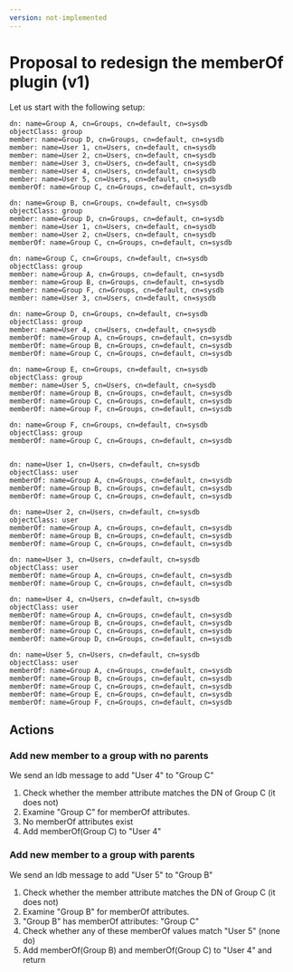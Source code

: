```yaml
---
version: not-implemented
---
```


# Proposal to redesign the memberOf plugin (v1)

Let us start with the following setup:

    dn: name=Group A, cn=Groups, cn=default, cn=sysdb
    objectClass: group
    member: name=Group D, cn=Groups, cn=default, cn=sysdb
    member: name=User 1, cn=Users, cn=default, cn=sysdb
    member: name=User 2, cn=Users, cn=default, cn=sysdb
    member: name=User 3, cn=Users, cn=default, cn=sysdb
    member: name=User 4, cn=Users, cn=default, cn=sysdb
    member: name=User 5, cn=Users, cn=default, cn=sysdb
    memberOf: name=Group C, cn=Groups, cn=default, cn=sysdb
    
    dn: name=Group B, cn=Groups, cn=default, cn=sysdb
    objectClass: group
    member: name=Group D, cn=Groups, cn=default, cn=sysdb
    member: name=User 1, cn=Users, cn=default, cn=sysdb
    member: name=User 2, cn=Users, cn=default, cn=sysdb
    memberOf: name=Group C, cn=Groups, cn=default, cn=sysdb
    
    dn: name=Group C, cn=Groups, cn=default, cn=sysdb
    objectClass: group
    member: name=Group A, cn=Groups, cn=default, cn=sysdb
    member: name=Group B, cn=Groups, cn=default, cn=sysdb
    member: name=Group F, cn=Groups, cn=default, cn=sysdb
    member: name=User 3, cn=Users, cn=default, cn=sysdb
    
    dn: name=Group D, cn=Groups, cn=default, cn=sysdb
    objectClass: group
    member: name=User 4, cn=Users, cn=default, cn=sysdb
    memberOf: name=Group A, cn=Groups, cn=default, cn=sysdb
    memberOf: name=Group B, cn=Groups, cn=default, cn=sysdb
    memberOf: name=Group C, cn=Groups, cn=default, cn=sysdb
    
    dn: name=Group E, cn=Groups, cn=default, cn=sysdb
    objectClass: group
    member: name=User 5, cn=Users, cn=default, cn=sysdb
    memberOf: name=Group B, cn=Groups, cn=default, cn=sysdb
    memberOf: name=Group C, cn=Groups, cn=default, cn=sysdb
    memberOf: name=Group F, cn=Groups, cn=default, cn=sysdb
    
    dn: name=Group F, cn=Groups, cn=default, cn=sysdb
    objectClass: group
    memberOf: name=Group C, cn=Groups, cn=default, cn=sysdb
    
    
    dn: name=User 1, cn=Users, cn=default, cn=sysdb
    objectClass: user
    memberOf: name=Group A, cn=Groups, cn=default, cn=sysdb
    memberOf: name=Group B, cn=Groups, cn=default, cn=sysdb
    memberOf: name=Group C, cn=Groups, cn=default, cn=sysdb
    
    dn: name=User 2, cn=Users, cn=default, cn=sysdb
    objectClass: user
    memberOf: name=Group A, cn=Groups, cn=default, cn=sysdb
    memberOf: name=Group B, cn=Groups, cn=default, cn=sysdb
    memberOf: name=Group C, cn=Groups, cn=default, cn=sysdb
    
    dn: name=User 3, cn=Users, cn=default, cn=sysdb
    objectClass: user
    memberOf: name=Group A, cn=Groups, cn=default, cn=sysdb
    memberOf: name=Group C, cn=Groups, cn=default, cn=sysdb
    
    dn: name=User 4, cn=Users, cn=default, cn=sysdb
    objectClass: user
    memberOf: name=Group A, cn=Groups, cn=default, cn=sysdb
    memberOf: name=Group B, cn=Groups, cn=default, cn=sysdb
    memberOf: name=Group C, cn=Groups, cn=default, cn=sysdb
    memberOf: name=Group D, cn=Groups, cn=default, cn=sysdb
    
    dn: name=User 5, cn=Users, cn=default, cn=sysdb
    objectClass: user
    memberOf: name=Group A, cn=Groups, cn=default, cn=sysdb
    memberOf: name=Group B, cn=Groups, cn=default, cn=sysdb
    memberOf: name=Group C, cn=Groups, cn=default, cn=sysdb
    memberOf: name=Group E, cn=Groups, cn=default, cn=sysdb
    memberOf: name=Group F, cn=Groups, cn=default, cn=sysdb

## Actions

### Add new member to a group with no parents

We send an ldb message to add "User 4" to "Group C"

1.  Check whether the member attribute matches the DN of Group C (it does not)
2.  Examine "Group C" for memberOf attributes.
3.  No memberOf attributes exist
4.  Add memberOf(Group C) to "User 4"

### Add new member to a group with parents

We send an ldb message to add "User 5" to "Group B"

1.  Check whether the member attribute matches the DN of Group C (it does not)
2.  Examine "Group B" for memberOf attributes.
3.  "Group B" has memberOf attributes: "Group C"
4.  Check whether any of these memberOf values match "User 5" (none do)
5.  Add memberOf(Group B) and memberOf(Group C) to "User 4" and return

